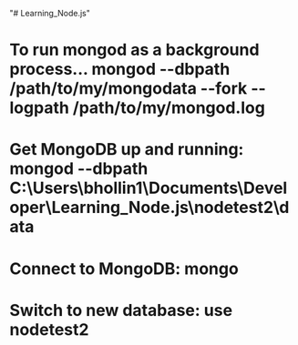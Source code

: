 "# Learning_Node.js"

# To run mongod as a background process... mongod --dbpath /path/to/my/mongodata --fork --logpath /path/to/my/mongod.log

# Get MongoDB up and running: mongod --dbpath C:\Users\bhollin1\Documents\Developer\Learning_Node.js\nodetest2\data

# Connect to MongoDB: mongo

# Switch to new database: use nodetest2
